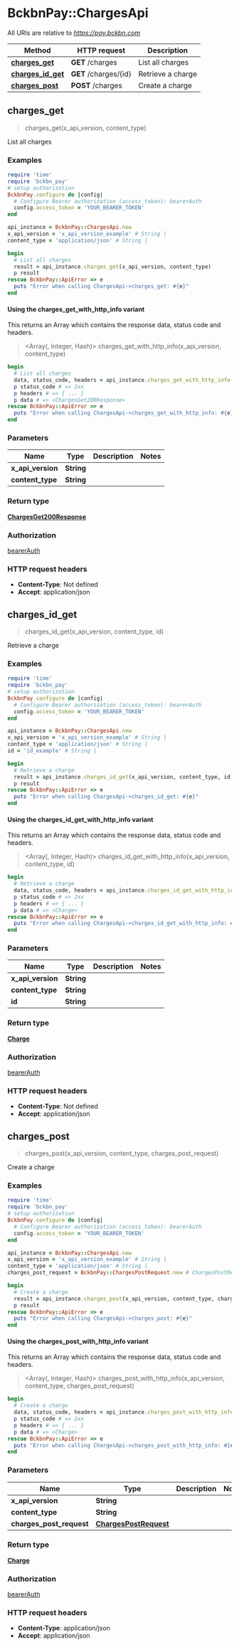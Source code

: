 # BckbnPay::ChargesApi

All URIs are relative to *https://pay.bckbn.com*

| Method | HTTP request | Description |
| ------ | ------------ | ----------- |
| [**charges_get**](ChargesApi.md#charges_get) | **GET** /charges | List all charges |
| [**charges_id_get**](ChargesApi.md#charges_id_get) | **GET** /charges/{id} | Retrieve a charge |
| [**charges_post**](ChargesApi.md#charges_post) | **POST** /charges | Create a charge |


## charges_get

> <ChargesGet200Response> charges_get(x_api_version, content_type)

List all charges

### Examples

```ruby
require 'time'
require 'bckbn_pay'
# setup authorization
BckbnPay.configure do |config|
  # Configure Bearer authorization (access_token): bearerAuth
  config.access_token = 'YOUR_BEARER_TOKEN'
end

api_instance = BckbnPay::ChargesApi.new
x_api_version = 'x_api_version_example' # String | 
content_type = 'application/json' # String | 

begin
  # List all charges
  result = api_instance.charges_get(x_api_version, content_type)
  p result
rescue BckbnPay::ApiError => e
  puts "Error when calling ChargesApi->charges_get: #{e}"
end
```

#### Using the charges_get_with_http_info variant

This returns an Array which contains the response data, status code and headers.

> <Array(<ChargesGet200Response>, Integer, Hash)> charges_get_with_http_info(x_api_version, content_type)

```ruby
begin
  # List all charges
  data, status_code, headers = api_instance.charges_get_with_http_info(x_api_version, content_type)
  p status_code # => 2xx
  p headers # => { ... }
  p data # => <ChargesGet200Response>
rescue BckbnPay::ApiError => e
  puts "Error when calling ChargesApi->charges_get_with_http_info: #{e}"
end
```

### Parameters

| Name | Type | Description | Notes |
| ---- | ---- | ----------- | ----- |
| **x_api_version** | **String** |  |  |
| **content_type** | **String** |  |  |

### Return type

[**ChargesGet200Response**](ChargesGet200Response.md)

### Authorization

[bearerAuth](../README.md#bearerAuth)

### HTTP request headers

- **Content-Type**: Not defined
- **Accept**: application/json


## charges_id_get

> <Charge> charges_id_get(x_api_version, content_type, id)

Retrieve a charge

### Examples

```ruby
require 'time'
require 'bckbn_pay'
# setup authorization
BckbnPay.configure do |config|
  # Configure Bearer authorization (access_token): bearerAuth
  config.access_token = 'YOUR_BEARER_TOKEN'
end

api_instance = BckbnPay::ChargesApi.new
x_api_version = 'x_api_version_example' # String | 
content_type = 'application/json' # String | 
id = 'id_example' # String | 

begin
  # Retrieve a charge
  result = api_instance.charges_id_get(x_api_version, content_type, id)
  p result
rescue BckbnPay::ApiError => e
  puts "Error when calling ChargesApi->charges_id_get: #{e}"
end
```

#### Using the charges_id_get_with_http_info variant

This returns an Array which contains the response data, status code and headers.

> <Array(<Charge>, Integer, Hash)> charges_id_get_with_http_info(x_api_version, content_type, id)

```ruby
begin
  # Retrieve a charge
  data, status_code, headers = api_instance.charges_id_get_with_http_info(x_api_version, content_type, id)
  p status_code # => 2xx
  p headers # => { ... }
  p data # => <Charge>
rescue BckbnPay::ApiError => e
  puts "Error when calling ChargesApi->charges_id_get_with_http_info: #{e}"
end
```

### Parameters

| Name | Type | Description | Notes |
| ---- | ---- | ----------- | ----- |
| **x_api_version** | **String** |  |  |
| **content_type** | **String** |  |  |
| **id** | **String** |  |  |

### Return type

[**Charge**](Charge.md)

### Authorization

[bearerAuth](../README.md#bearerAuth)

### HTTP request headers

- **Content-Type**: Not defined
- **Accept**: application/json


## charges_post

> <Charge> charges_post(x_api_version, content_type, charges_post_request)

Create a charge

### Examples

```ruby
require 'time'
require 'bckbn_pay'
# setup authorization
BckbnPay.configure do |config|
  # Configure Bearer authorization (access_token): bearerAuth
  config.access_token = 'YOUR_BEARER_TOKEN'
end

api_instance = BckbnPay::ChargesApi.new
x_api_version = 'x_api_version_example' # String | 
content_type = 'application/json' # String | 
charges_post_request = BckbnPay::ChargesPostRequest.new # ChargesPostRequest | 

begin
  # Create a charge
  result = api_instance.charges_post(x_api_version, content_type, charges_post_request)
  p result
rescue BckbnPay::ApiError => e
  puts "Error when calling ChargesApi->charges_post: #{e}"
end
```

#### Using the charges_post_with_http_info variant

This returns an Array which contains the response data, status code and headers.

> <Array(<Charge>, Integer, Hash)> charges_post_with_http_info(x_api_version, content_type, charges_post_request)

```ruby
begin
  # Create a charge
  data, status_code, headers = api_instance.charges_post_with_http_info(x_api_version, content_type, charges_post_request)
  p status_code # => 2xx
  p headers # => { ... }
  p data # => <Charge>
rescue BckbnPay::ApiError => e
  puts "Error when calling ChargesApi->charges_post_with_http_info: #{e}"
end
```

### Parameters

| Name | Type | Description | Notes |
| ---- | ---- | ----------- | ----- |
| **x_api_version** | **String** |  |  |
| **content_type** | **String** |  |  |
| **charges_post_request** | [**ChargesPostRequest**](ChargesPostRequest.md) |  |  |

### Return type

[**Charge**](Charge.md)

### Authorization

[bearerAuth](../README.md#bearerAuth)

### HTTP request headers

- **Content-Type**: application/json
- **Accept**: application/json

